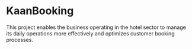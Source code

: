 # KaanBooking
This project enables the business operating in the hotel sector to manage its daily operations more effectively and optimizes customer booking processes.
